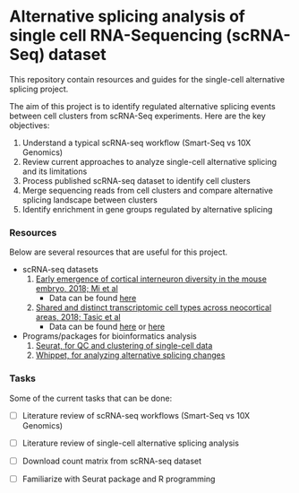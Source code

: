 # Alternative splicing analysis of single cell RNA-Sequencing (scRNA-Seq) dataset

This repository contain resources and guides for the single-cell alternative splicing project.  

The aim of this project is to identify regulated alternative splicing events between cell clusters from scRNA-Seq experiments. Here are the key objectives:

1. Understand a typical scRNA-seq workflow (Smart-Seq vs 10X Genomics)
2. Review current approaches to analyze single-cell alternative splicing and its limitations
3. Process published scRNA-seq dataset to identify cell clusters
4. Merge sequencing reads from cell clusters and compare alternative splicing landscape between clusters
5. Identify enrichment in gene groups regulated by alternative splicing

### Resources
Below are several resources that are useful for this project.

- scRNA-seq datasets
	1. [Early emergence of cortical interneuron diversity in the mouse embryo, 2018; Mi et al](https://science.sciencemag.org/content/360/6384/81)
		- Data can be found [here](https://www.ncbi.nlm.nih.gov/geo/query/acc.cgi?acc=GSE109796)
	2. [Shared and distinct transcriptomic cell types across neocortical areas, 2018; Tasic et al](https://www.nature.com/articles/s41586-018-0654-5)
		- Data can be found [here](https://www.ncbi.nlm.nih.gov/geo/query/acc.cgi?acc=GSE115746) or [here](https://portal.brain-map.org/atlases-and-data/rnaseq/mouse-v1-and-alm-smart-seq)
- Programs/packages for bioinformatics analysis
	1. [Seurat, for QC and clustering of single-cell data](https://satijalab.org/seurat/)
	2. [Whippet, for analyzing alternative splicing changes](https://github.com/timbitz/Whippet.jl)

### Tasks
Some of the current tasks that can be done:

- [ ] Literature review of scRNA-seq workflows (Smart-Seq vs 10X Genomics)
- [ ] Literature review of single-cell alternative splicing analysis
- [ ] Download count matrix from scRNA-seq dataset
- [ ] Familiarize with Seurat package and R programming

